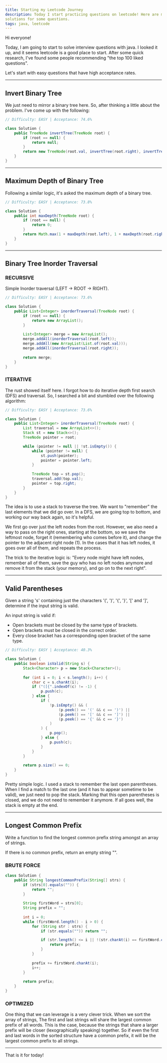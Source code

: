 ```yaml
---
title: Starting my Leetcode Journey
description: Today I start practicing questions on leetcode! Here are my impressions and
solutions for some questions.
tags: java, leetcode
---
```


Hi everyone!

Today, I am going to start to solve interview questions with java. I looked it up, and it
seems leetcode is a good place to start. After some quick research, I've found some people 
recommending "the top 100 liked questions".

Let's start with easy questions that have high acceptance rates.

---

## Invert Binary Tree

We just need to mirror a binary tree here. So, after thinking a little about the problem. I've come up
with the following:

```java
// Difficulty: EASY | Acceptance: 74.6%

class Solution {
    public TreeNode invertTree(TreeNode root) {
        if (root == null) {
            return null;
        }
        return new TreeNode(root.val, invertTree(root.right), invertTree(root.left));
    }
}
```

---

## Maximum Depth of Binary Tree

Following a similar logic, it's asked the maximum depth of a binary tree.

```java
// Difficulty: EASY | Acceptance: 73.8%

class Solution {
    public int maxDepth(TreeNode root) {
        if (root == null) {
            return 0;
        }
        return Math.max(1 + maxDepth(root.left), 1 + maxDepth(root.right));
    }
}
```

---

## Binary Tree Inorder Traversal

### RECURSIVE

Simple Inorder traversal (LEFT -> ROOT -> RIGHT).

```java
// Difficulty: EASY | Acceptance: 73.6%

class Solution {
    public List<Integer> inorderTraversal(TreeNode root) {
        if (root == null) {
            return new ArrayList();
        }
        
        List<Integer> merge = new ArrayList();
        merge.addAll(inorderTraversal(root.left));
        merge.addAll(new ArrayList(List.of(root.val)));
        merge.addAll(inorderTraversal(root.right));
        
        return merge;
    }
}
```

### ITERATIVE

The rust showed itself here. I forgot how to do iterative depth first search (DFS) and traversal. So, 
I searched a bit and stumbled over the following algorithm: 

```java {17}
// Difficulty: EASY | Acceptance: 73.6%

class Solution {
    public List<Integer> inorderTraversal(TreeNode root) {
        List traversal = new ArrayList<>();
        Stack st = new Stack<>();
        TreeNode pointer = root;

        while (pointer != null || !st.isEmpty()) {
            while (pointer != null) {
                st.push(pointer);
                pointer = pointer.left;
            }
            
            TreeNode top = st.pop();
            traversal.add(top.val);
            pointer = top.right;
        }
    }
}
```

The idea is to use a stack to traverse the tree. We want to "remember" the last elements that we did 
go over. In a DFS, we are going top to bottom, and working our way back again, so it's helpful.

We first go over just the left nodes from the root. However, we also need a way to pass on the right 
ones, starting at the bottom, so we save the leftmost node, forget it (remembering who comes before it), 
and change the pointer to the adjacent right node (1). In the cases that it has left nodes, it goes over 
all of them, and repeats the process.

The trick to the iterative logic is: "Every node might have left nodes, remember all of them,
save the guy who has no left nodes anymore and remove it from the stack (your memory), and go on to 
the next right".

---

## Valid Parentheses

Given a string 's' containing just the characters '(', ')', '{', '}', '[' and ']', determine if the input string is valid.

An input string is valid if:

- Open brackets must be closed by the same type of brackets.
- Open brackets must be closed in the correct order.
- Every close bracket has a corresponding open bracket of the same type.

```java 
// Difficulty: EASY | Acceptance: 40.3%

class Solution {
    public boolean isValid(String s) {
        Stack<Character> p = new Stack<Character>();
        
        for (int i = 0; i < s.length(); i++) {
            char c = s.charAt(i);
            if ("([{".indexOf(c) != -1) {
                p.push(c);
            } else {
                if (
                    !p.isEmpty() && (
                        (p.peek() == '(' && c == ')') || 
                        (p.peek() == '[' && c == ']') || 
                        (p.peek() == '{' && c == '}')
                    )
                ) {
                    p.pop();
                } else {
                    p.push(c);
                }
            }
        }
        
        return p.size() == 0;
    }
}
```

Pretty simple logic. I used a stack to remember the last open parentheses. When I find a match
to the last one (and it has to appear sometime to be valid), we just need to pop the stack.
Marking that this open parentheses is closed, and we do not need to remember it anymore. If 
all goes well, the stack is empty at the end.

---

## Longest Common Prefix

Write a function to find the longest common prefix string amongst an array of strings.

If there is no common prefix, return an empty string "".

### BRUTE FORCE

```java
class Solution {
    public String longestCommonPrefix(String[] strs) {
        if (strs[0].equals("")) {
            return "";
        }
        
        String firstWord = strs[0];
        String prefix = "";
           
        int i = 0;
        while (firstWord.length() - i > 0) {
            for (String str : strs) {
                if (str.equals("")) return "";

                if (str.length() <= i || !(str.charAt(i) == firstWord.charAt(i))) {
                    return prefix;
                }
            }
            
            prefix += firstWord.charAt(i);
            i++;
        }
        
        return prefix;
    }
}
```

### OPTIMIZED

One thing that we can leverage is a very clever trick. When we sort the array of strings,
The first and last strings will share the largest common prefix of all words. This is the 
case, because the strings that share a larger prefix will be closer (lexographically speaking)
together. So if even the first and last words in the sorted structure have a common prefix,
it will be the largest common prefix to all strings.

---

That is it for today!